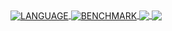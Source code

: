 <!-- 
### Hi there 👋

**ezhq/ezhq** is a ✨ _special_ ✨ repository because its `README.md` (this file) appears on your GitHub profile.

Here are some ideas to get you started:

- 🔭 I’m currently working on ...
- 🌱 I’m currently learning ...
- 👯 I’m looking to collaborate on ...
- 🤔 I’m looking for help with ...
- 💬 Ask me about ...
- 📫 How to reach me: ...
- 😄 Pronouns: ...
- ⚡ Fun fact: ...
 -->


<!-- 
 ![](https://github-readme-stats.vercel.app/api?username=ezhq&show_icons=true&border_color=blue&include_all_commits=true&count_private=true&custom_title=BENCHMARK&hide_border=false)

![Top Langs](https://github-readme-stats.vercel.app/api/top-langs/?username=ezhq&layout=compact&custom_title=LANGUAGE)
-->


<a href="https://github.com/ezhq">
  <img align="center" src="https://github-readme-stats.vercel.app/api/top-langs/?username=ezhq&custom_title=LANGUAGE&title_color=ffffff&text_color=c9cacc&icon_color=2bbc8a&bg_color=1d1f21&langs_count=3&hide=HTML"  alt="LANGUAGE"/>
</a>
<a href="https://github.com/ezhq">
  <img align="center" src="https://github-readme-stats.vercel.app/api?username=ezhq&show_icons=true&line_height=27&count_private=true&title_color=ffffff&text_color=c9cacc&icon_color=2bbc8a&bg_color=1d1f21&line_height4" alt="BENCHMARK" />
</a>


<a href="https://github.com/ezhq">
  <img align="center" src="https://github-readme-stats.vercel.app/api/pin/?username=ezhq&repo=epgs-web&custom_title=BENCHMARK&title_color=ffffff&text_color=c9cacc&icon_color=2bbc8a&bg_color=1d1f21" />
</a>

<a href="https://github.com/ezhq">
  <img align="center" src="https://github-readme-stats.vercel.app/api/pin/?username=ezhq&repo=overwatchspider&title_color=ffffff&text_color=c9cacc&icon_color=2bbc8a&bg_color=1d1f21" />
</a> 
